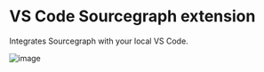 # VS Code Sourcegraph extension

Integrates Sourcegraph with your local VS Code.

![image](https://user-images.githubusercontent.com/10532611/79975469-550e0180-849b-11ea-83cb-54e9e25225d6.png)


